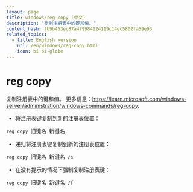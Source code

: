 ```yaml
---
layout: page
title: windows/reg-copy (中文)
description: "复制注册表中的键和值。"
content_hash: fb9b453ec87a479984124119c14ec5802fa59e93
related_topics:
  - title: English version
    url: /en/windows/reg-copy.html
    icon: bi bi-globe
---
```

# reg copy

复制注册表中的键和值。
更多信息：<https://learn.microsoft.com/windows-server/administration/windows-commands/reg-copy>.

- 将注册表键复制到新的注册表位置：

`reg copy `<span class="tldr-var badge badge-pill bg-dark-lm bg-white-dm text-white-lm text-dark-dm font-weight-bold">旧键名</span>` `<span class="tldr-var badge badge-pill bg-dark-lm bg-white-dm text-white-lm text-dark-dm font-weight-bold">新键名</span>

- 递归将注册表键复制到新的注册表位置：

`reg copy `<span class="tldr-var badge badge-pill bg-dark-lm bg-white-dm text-white-lm text-dark-dm font-weight-bold">旧键名</span>` `<span class="tldr-var badge badge-pill bg-dark-lm bg-white-dm text-white-lm text-dark-dm font-weight-bold">新键名</span>` /s`

- 在没有提示的情况下强制复制注册表键：

`reg copy `<span class="tldr-var badge badge-pill bg-dark-lm bg-white-dm text-white-lm text-dark-dm font-weight-bold">旧键名</span>` `<span class="tldr-var badge badge-pill bg-dark-lm bg-white-dm text-white-lm text-dark-dm font-weight-bold">新键名</span>` /f`
